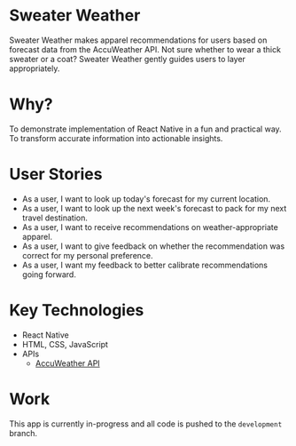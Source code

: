 # Sweater Weather
Sweater Weather makes apparel recommendations for users based on forecast data from the AccuWeather API. Not sure whether to wear a thick sweater or a coat? Sweater Weather gently guides users to layer appropriately.

# Why?
To demonstrate implementation of React Native in a fun and practical way. To transform accurate information into actionable insights.

# User Stories
- As a user, I want to look up today's forecast for my current location.
- As a user, I want to look up the next week's forecast to pack for my next travel destination.
- As a user, I want to receive recommendations on weather-appropriate apparel.
- As a user, I want to give feedback on whether the recommendation was correct for my personal preference.
- As a user, I want my feedback to better calibrate recommendations going forward.

# Key Technologies
- React Native
- HTML, CSS, JavaScript
- APIs
    - [AccuWeather API](https://developer.accuweather.com/)

# Work
This app is currently in-progress and all code is pushed to the `development` branch.
